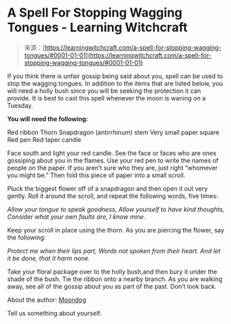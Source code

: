 <!--yml
category: 未分类
date: 2024-06-12 18:16:03
-->

# A Spell For Stopping Wagging Tongues - Learning Witchcraft

> 来源：[https://learningwitchcraft.com/a-spell-for-stopping-wagging-tongues/#0001-01-01](https://learningwitchcraft.com/a-spell-for-stopping-wagging-tongues/#0001-01-01)

If you think there is unfair gossip being said about you, spell can be used to stop the wagging tongues. In addition to the items that are listed below, you will need a holly bush since you will be seeking the protection it can provide. It is best to cast this spell whenever the moon is waning on a Tuesday.

**You will need the following:**

Red ribbon
Thorn
Snapdragon (antirrhinum) stem
Very small paper square
Red pen
Red taper candle

Face south and light your red candle. See the face or faces who are ones gossiping about you in the flames. Use your red pen to write the names of people on the paper. If you aren’t sure who they are, just right “whomever you might be.” Then fold this piece of paper into a small scroll.

Pluck the biggest flower off of a snapdragon and then open it out very gently. Roll it around the scroll, and repeat the following words, five times:

*Allow your tongue to speak goodness,*
*Allow yourself to have kind thoughts,*
*Consider what your own faults are,*
*I know mine.*

Keep your scroll in place using the thorn. As you are piercing the flower, say the following:

*Protect me when their lips part,*
*Words not spoken from their heart.*
*And let it be done, that it harm none.*

Take your floral package over to the holly bush,and then bury it under the shade of the bush. Tie the ribbon onto a nearby branch. As you are walking away, see all of the gossip about you as part of the past. Don’t look back.

About the author: [Moondog](https://learningwitchcraft.com/profile/?tthayer/)

Tell us something about yourself.